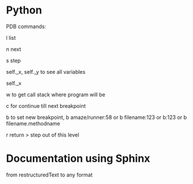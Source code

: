 # Python

PDB commands:

l list

n next

s step

self._x, self._y  to see all variables

self._x

w to get call stack where program will be

c for continue till next breakpoint

b to set new breakpoint, b amaze/runner:58    or     b filename:123    or         b:123    or    b  filename.methodname

r return > step out of this level



# Documentation using Sphinx
from restructuredText to any format
